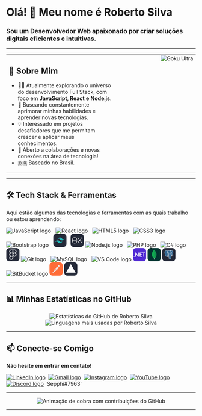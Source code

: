 <h1 align="left">Olá! 👋 Meu nome é Roberto Silva</h1>
<h3 align="left">Sou um Desenvolvedor Web apaixonado por criar soluções digitais eficientes e intuitivas.</h3>

---

<table>
  <tr>
    <td valign="top">
      <h2>🚀 Sobre Mim</h2>
      <ul>
        <li>👨‍💻 Atualmente explorando o universo do desenvolvimento Full Stack, com foco em <strong>JavaScript, React e Node.js</strong>.</li>
        <li>🌱 Buscando constantemente aprimorar minhas habilidades e aprender novas tecnologias.</li>
        <li>💡 Interessado em projetos desafiadores que me permitam crescer e aplicar meus conhecimentos.</li>
        <li>💬 Aberto a colaborações e novas conexões na área de tecnologia!</li>
        <li>🇧🇷 Baseado no Brasil.</li>
      </ul>
    </td>
    <td valign="top" align="right" width="200"> <!-- Ajuste a largura (width) se necessário -->
      <img height="170" src="https://media4.giphy.com/media/v1.Y2lkPTc5MGI3NjExcGJmZWRwMGZ0djJ6MDRwdDJlOGJ4dndnb3JuY2k0eW9tNXZldXEwbSZlcD12MV9pbnRlcm5hbF9naWZfYnlfaWQmY3Q9Zw/SIuI7syOPvm1HAd5GF/giphy.gif" alt="Goku Ultra"/>
    </td>
  </tr>
</table>

---

## 🛠️ Tech Stack & Ferramentas

Aqui estão algumas das tecnologias e ferramentas com as quais trabalho ou estou aprendendo:

<div align="left">
  <!-- Frontend & Linguagens -->
  <img src="https://cdn.jsdelivr.net/gh/devicons/devicon/icons/javascript/javascript-original.svg" height="35" alt="JavaScript logo" title="JavaScript" />  
  <img src="https://cdn.jsdelivr.net/gh/devicons/devicon/icons/react/react-original.svg" height="35" alt="React logo" title="React" />  
  <img src="https://cdn.jsdelivr.net/gh/devicons/devicon/icons/html5/html5-original.svg" height="35" alt="HTML5 logo" title="HTML5" />  
  <img src="https://cdn.jsdelivr.net/gh/devicons/devicon/icons/css3/css3-original.svg" height="35" alt="CSS3 logo" title="CSS3" />  
  <img src="https://cdn.jsdelivr.net/gh/devicons/devicon/icons/bootstrap/bootstrap-original.svg" height="35" alt="Bootstrap logo" title="Bootstrap" />   <!-- Adicionei Bootstrap como exemplo -->
  <img src="https://github.com/tandpfun/skill-icons/blob/65dea6c4eaca7da319e552c09f4cf5a9a8dab2c8/icons/TailwindCSS-Dark.svg" height="35" alt="Tailwind CSS logo" title="Tailwind CSS"/>   <!-- Adicionei Tailwind como exemplo -->
  <img src="https://github.com/tandpfun/skill-icons/blob/65dea6c4eaca7da319e552c09f4cf5a9a8dab2c8/icons/ExpressJS-Dark.svg" height="35" alt="ExpressJS logo" title="ExpressJS"/>  
  <!-- Backend & Outras Linguagens -->
  <img src="https://cdn.jsdelivr.net/gh/devicons/devicon/icons/nodejs/nodejs-original.svg" height="35" alt="Node.js logo" title="Node.js"/>   <!-- Adicionei Node como exemplo -->
  <img src="https://cdn.jsdelivr.net/gh/devicons/devicon/icons/php/php-original.svg" height="35" alt="PHP logo" title="PHP"/>   <!-- Adicionei PHP como exemplo -->
  <img src="https://cdn.jsdelivr.net/gh/devicons/devicon/icons/csharp/csharp-original.svg" height="35" alt="C# logo" title="C#"/>
  <img src="https://github.com/tandpfun/skill-icons/blob/65dea6c4eaca7da319e552c09f4cf5a9a8dab2c8/icons/Figma-Dark.svg" height="35" alt="Figma logo" title="C#"/>  
  <!-- Ferramentas & DBs -->
  <img src="https://cdn.jsdelivr.net/gh/devicons/devicon/icons/git/git-original.svg" height="35" alt="Git logo" title="Git"/>  
  <img src="https://cdn.jsdelivr.net/gh/devicons/devicon/icons/mysql/mysql-original-wordmark.svg" height="35" alt="MySQL logo" title="MySQL logo"/>   <!-- Adicionei MySQL como exemplo -->
  <img src="https://cdn.jsdelivr.net/gh/devicons/devicon/icons/vscode/vscode-original.svg" height="35" alt="VS Code logo" title="VS Code logo"/>
  <img src="https://github.com/tandpfun/skill-icons/blob/65dea6c4eaca7da319e552c09f4cf5a9a8dab2c8/icons/DotNet.svg" height="35" alt="DotNet logo" title="DotNet"/>
  <img src="https://github.com/tandpfun/skill-icons/blob/65dea6c4eaca7da319e552c09f4cf5a9a8dab2c8/icons/MongoDB.svg" height="35" alt="MongoDB logo" title="MongoDB"/>
  <img src="https://github.com/tandpfun/skill-icons/blob/65dea6c4eaca7da319e552c09f4cf5a9a8dab2c8/icons/PostgreSQL-Dark.svg" height="35" alt="PostgreSQL logo" title="PostgreSQL"/>
  <!-- Versionamento -->
  <img src="https://github.com/tandpfun/skill-icons/blob/65dea6c4eaca7da319e552c09f4cf5a9a8dab2c8/icons/BitBucket-Dark.svg" height="35" alt="BitBucket logo" title="BitBucket"/>
  <img src="https://github.com/tandpfun/skill-icons/blob/65dea6c4eaca7da319e552c09f4cf5a9a8dab2c8/icons/Postman.svg" height="35" alt="Postman logo" title="Postman"/>
  <img src="https://github.com/tandpfun/skill-icons/blob/65dea6c4eaca7da319e552c09f4cf5a9a8dab2c8/icons/Vercel-Dark.svg" height="35" alt="Vercel logo" title="Vercel"/>  
</div>

---

## 📊 Minhas Estatísticas no GitHub

<div align="center">
  <img src="https://github-readme-stats.vercel.app/api?username=robertosilva19&hide_title=false&hide_rank=false&show_icons=true&include_all_commits=true&count_private=true&disable_animations=false&theme=dracula&locale=pt-br&hide_border=false" height="170" alt="Estatísticas do GitHub de Roberto Silva"  />
  <img src="https://github-readme-stats.vercel.app/api/top-langs?username=robertosilva19&locale=pt-br&hide_title=false&layout=compact&card_width=320&langs_count=6&theme=dracula&hide_border=false" height="170" alt="Linguagens mais usadas por Roberto Silva"  />
  <!-- Ajustei locale para pt-br e langs_count para 6 como exemplo -->
</div>

---

## 📫 Conecte-se Comigo

**Não hesite em entrar em contato!**

<div align="left">
  <!-- IMPORTANTE: Substitua 'SEU_LINK_AQUI' pelos seus links reais -->
  <a href="https://www.linkedin.com/in/roberto-silva-310625150/" target="_blank"><img src="https://img.shields.io/static/v1?message=LinkedIn&logo=linkedin&label=&color=0077B5&logoColor=white&labelColor=&style=for-the-badge" height="35" alt="LinkedIn logo" /></a> 
  <a href="mailto:robertosilva.comercial@gmail.com" target="_blank"><img src="https://img.shields.io/static/v1?message=Gmail&logo=gmail&label=&color=D14836&logoColor=white&labelColor=&style=for-the-badge" height="35" alt="Gmail logo" /></a> 
  <a href="https://www.instagram.com/robertosilvabroker?igsh=emhxMGI0d3p6dzM1&utm_source=qr" target="_blank"><img src="https://img.shields.io/static/v1?message=Instagram&logo=instagram&label=&color=E4405F&logoColor=white&labelColor=&style=for-the-badge" height="35" alt="Instagram logo" /></a> 
  <a href="https://www.youtube.com/@beto_silva_dev" target="_blank"><img src="https://img.shields.io/static/v1?message=Youtube&logo=youtube&label=&color=FF0000&logoColor=white&labelColor=&style=for-the-badge" height="35" alt="YouTube logo" /></a> 
  <a href="https://discord.com" target="_blank"><img src="https://img.shields.io/static/v1?message=Discord&logo=discord&label=&color=7289DA&logoColor=white&labelColor=&style=for-the-badge" height="35" alt="Discord logo" /></a>
    `Sepphi#7963` <!-- SUBSTITUA AQUI! Ex: @roberto.silva ou RobertoSilva#1234 --></div>

---

<!-- Animação da Cobrinha -->
<div align="center">
  <img src="https://raw.githubusercontent.com/robertosilva19/robertosilva19/output/snake.svg" alt="Animação de cobra com contribuições do GitHub" />
  <!-- Certifique-se que o caminho 'robertosilva19/robertosilva19/output/snake.svg' está correto para sua configuração -->
</div>

---

